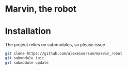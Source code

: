 # Marvin, the robot

# Installation
The project relies on submodules, so please issue 
```bash
git clone https://github.com/alexeisersun/marvin_robot
git submodule init
git submodule update
```
